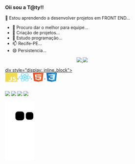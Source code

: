 ### Oii sou a T@ty!!

🌱 Estou aprendendo a desenvolver projetos em FRONT END...
- 👯 Procuro dar o melhor para equipe...
- 🤔 Criação de projetos...
- 💬 Estudo programação...
- 📫 Recife-PE...
- 😄 Persistencia...

<div align="center">
  <a href="https://github.com/Tatianydev">
  <img height="180em" src="https://github-readme-stats.vercel.app/api?username=Tatianydev&show_false=true&theme=dracula&include_all_commits=true&count_private=true"/>
  <img height="180em" src="https://github-readme-stats.vercel.app/api/top-langs/?username=Tatianydev&layout=compact&langs_count=7&theme=dracula"/>
</div>
  
  div style="display: inline_block"><br>
  <img align="center" alt="Rafa-Js" height="30" width="40" src="https://raw.githubusercontent.com/devicons/devicon/master/icons/javascript/javascript-plain.svg">
  <img align="center" alt="Rafa-React" height="30" width="40" src="https://raw.githubusercontent.com/devicons/devicon/master/icons/react/react-original.svg">
  <img align="center" alt="Rafa-HTML" height="30" width="40" src="https://raw.githubusercontent.com/devicons/devicon/master/icons/html5/html5-original.svg">
  <img align="center" alt="Rafa-CSS" height="30" width="40" src="https://raw.githubusercontent.com/devicons/devicon/master/icons/css3/css3-original.svg">
 
</div>

  ##
 <div>
  <a href="https://discord.com/channels/@me" target="_blank"><img src="https://img.shields.io/badge/Discord-7289DA?style=for-the-badge&logo=discord&logoColor=white" target="_blank"></a> 
 <a href="https://www.instagram.com/tatycandidaaa/" target="_blank"><img src="https://img.shields.io/badge/-Instagram-%23E4405F?style=for-the-badge&logo=instagram&logoColor=white" target="_blank"></a>
 <a href="mailto:tatiany_candida@hotmail.com"><img src="https://img.shields.io/badge/Microsoft_Outlook-0078D4?style=for-the-badge&logo=microsoft-outlook&logoColor=white" target="_blank"></a>
 <a href="https://github.com/Tatianydev/Tatianydev/edit/main/README.md"><img src="https://img.shields.io/badge/GitHub-100000?style=for-the-badge&logo=github&logoColor=white" target="_blank"></a> 
<a href=<img src=" https://img.shields.io/badge/Windows-0078D6?style=for-the-badge&logo=windows&logoColor=white"target="_blank"></a>

 ![Snake animation](https://github.com/rafaballerini/rafaballerini/blob/output/github-contribution-grid-snake.svg)
 
  </div>















